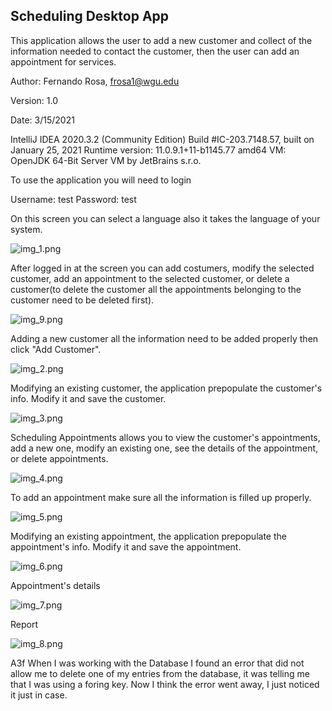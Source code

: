 ## **Scheduling Desktop App**

This application allows the user to add a new customer and collect of the information needed to contact the customer,
then the user can add an appointment for services. 

Author: Fernando Rosa, frosa1@wgu.edu

Version: 1.0

Date: 3/15/2021

IntelliJ IDEA 2020.3.2 (Community Edition)
Build #IC-203.7148.57, built on January 25, 2021
Runtime version: 11.0.9.1+11-b1145.77 amd64
VM: OpenJDK 64-Bit Server VM by JetBrains s.r.o.

To use the application you will need to login

Username: test
Password: test

On this screen you can select a language also it takes the language of your system.


![img_1.png](img_1.png)

After logged in at the screen you can add costumers, modify the selected customer, add an appointment to the selected customer,
or delete a customer(to delete the customer all the appointments belonging to the customer need to be deleted first).


![img_9.png](img_9.png)


Adding a new customer all the information need to be added properly then click "Add Customer".


![img_2.png](img_2.png)

Modifying an existing customer, the application prepopulate the customer's info. Modify it and save the customer.

![img_3.png](img_3.png)

Scheduling Appointments allows you to view the customer's appointments, add a new one, modify an existing one, 
see the details of the appointment, or delete appointments.

![img_4.png](img_4.png)

To add an appointment make sure all the information is filled up properly.

![img_5.png](img_5.png)

Modifying an existing appointment, the application prepopulate the appointment's info. Modify it and save the appointment.

![img_6.png](img_6.png)

Appointment's details

![img_7.png](img_7.png)

Report

![img_8.png](img_8.png)

A3f
When I was working with the Database I found an error that did not allow me to delete one of my entries from the 
database, it was telling me that I was using a foring key. Now I think the error went away, I just noticed it just in case.